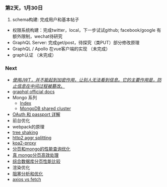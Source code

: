 ### 第2天，1月30日
1. schema构建: 完成用户和基本帖子
- 权限系统构建：完成twitter，local，下一步试试github; facebook/google 有额外限制，wechat待研究
- GraphQL Server: 完成get/post，待探究（类PUT）部分修改原理
- GraphQL / Apollo 在vue客户端的实现 （未完成）
- graph认证 （未完成）


### Next
- [_使用JWT，并不能起到加密作用，让别人无法看到信息。它的主要作用是，防止信息在中间过程被篡改。_](http://marshal.ohtly.com/2016/05/10/using-jwt-with-nodejs/)
- [graphql official docs](https://facebook.github.io/graphql/#sec-Overview)
- Mongo 系列
    - [Index](http://www.mongoing.com/archives/2797)
    - [MongoDB shared cluster](http://www.mongoing.com/archives/2782)
- [OAuth 和 passport 详解](http://www.moye.me/2014/10/01/oauth-2-0%E5%92%8Cpassport/)
- 前台优化
- webpack的原理
- [tree shaking](https://blog.engineyard.com/2016/tree-shaking)
- [http2 aggr splitting](https://github.com/webpack/webpack/tree/master/examples/http2-aggressive-splitting)
- [koa2-proxy](https://www.npmjs.com/package/koa2-proxy)
- [分页和mongo的性能查询优化](http://nodeonly.com/2015/07/04/mongo-paging/)
- [真 mongo分页高效处理](http://stackoverflow.com/questions/20960815/range-query-for-mongodb-pagination)
- [综合数据库分页性能比较](http://blog.sina.com.cn/s/blog_56545fd30101442b.html)
- 渲染优化
- [阻塞分析和优化](https://gold.xitu.io/post/587f4afb61ff4b00651b3c18)
- [axios vs fetch](https://github.com/mzabriskie/axios/issues/314)